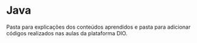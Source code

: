 # Java

Pasta para explicações dos conteúdos aprendidos e pasta para adicionar códigos realizados nas aulas da plataforma DIO.
